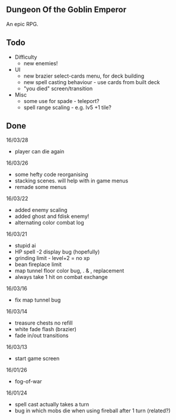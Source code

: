 Dungeon Of the Goblin Emperor
-----------------------------
An epic RPG.

Todo
----
- Difficulty
	- new enemies!
- UI
	- new brazier select-cards menu, for deck building
	- new spell casting behaviour - use cards from built deck
	- "you died" screen/transition
- Misc
	- some use for spade - teleport?
	- spell range scaling - e.g. lv5 +1 tile?

Done
----
16/03/28
- player can die again

16/03/26
- some hefty code reorganising
- stacking scenes. will help with in game menus
- remade some menus

16/03/22
- added enemy scaling
- added ghost and fdisk enemy!
- alternating color combat log

16/03/21
- stupid ai
- HP spell -2 display bug (hopefully)
- grinding limit - level+2 = no xp
- bean fireplace limit
- map tunnel floor color bug, . & , replacement
- always take 1 hit on combat exchange

16/03/16
- fix map tunnel bug

16/03/14
- treasure chests no refill
- white fade flash (brazier)
- fade in/out transitions

16/03/13
- start game screen

16/01/26
- fog-of-war

16/01/24
- spell cast actually takes a turn
- bug in which mobs die when using fireball after 1 turn (related?)

